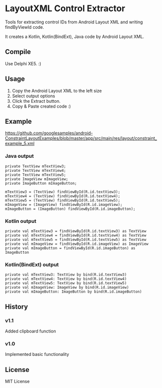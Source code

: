 # LayoutXML Control Extractor

Tools for extracting control IDs from Android Layout XML and writing findByViewId code.

It creates a Kotlin, Kotlin(BindExt), Java code by Android Layout XML.

## Compile

Use Delphi XE5. :)

## Usage

1. Copy the Android Layout XML to the left size
2. Select output options
3. Click the Extract button.
4. Copy & Paste created code :)


## Example

https://github.com/googlesamples/android-ConstraintLayoutExamples/blob/master/app/src/main/res/layout/constraint_example_5.xml

### Java output

```
private TextView mTextView3;
private TextView mTextView4;
private TextView mTextView5;
private ImageView mImageView;
private ImageButton mImageButton;

mTextView3 = (TextView) findViewById(R.id.textView3);
mTextView4 = (TextView) findViewById(R.id.textView4);
mTextView5 = (TextView) findViewById(R.id.textView5);
mImageView = (ImageView) findViewById(R.id.imageView);
mImageButton = (ImageButton) findViewById(R.id.imageButton);
```

### Kotlin output

```
private val mTextView3 = findViewById(R.id.textView3) as TextView
private val mTextView4 = findViewById(R.id.textView4) as TextView
private val mTextView5 = findViewById(R.id.textView5) as TextView
private val mImageView = findViewById(R.id.imageView) as ImageView
private val mImageButton = findViewById(R.id.imageButton) as ImageButton
```

### Kotlin(BindExt) output

```
private val mTextView3: TextView by bind(R.id.textView3)
private val mTextView4: TextView by bind(R.id.textView4)
private val mTextView5: TextView by bind(R.id.textView5)
private val mImageView: ImageView by bind(R.id.imageView)
private val mImageButton: ImageButton by bind(R.id.imageButton)
```


## History

### v1.1

Added clipboard function


### v1.0

Implemented basic functionality

## License

MIT License
